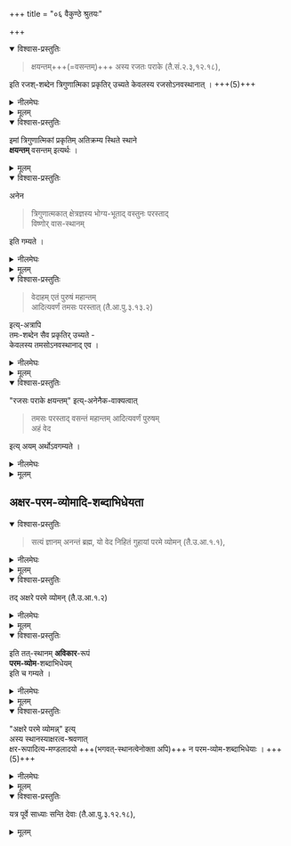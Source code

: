 +++
title = "०६ वैकुण्ठे श्रुतयः"

+++

<details open><summary>विश्वास-प्रस्तुतिः</summary>

> क्षयन्तम्+++(=वसन्तम्)+++ अस्य रजतः पराके (तै.सं.२.३,१२.१८),

इति रजश्-शब्देन त्रिगुणात्मिका प्रकृतिर् उच्यते केवलस्य रजसोऽनवस्थानात् । +++(5)+++
</details>

<details><summary>नीलमेघः</summary>

यह अर्थ "क्षयन्तमस्य रजसः पराके” इस मन्त्र से स्पष्ट हो जाता है ।  
मन्त्र का अर्थ यह है कि  

> सत्त्वरजस तमोमयी त्रिगुणात्मिका प्रकृति का अतिक्रमण करके  
> ऊपर विराजमान दिव्यस्थान में श्रीभगवान विराजमान रहते हैं । 

[[२९७]]  
इस मन्त्र में रजः शब्द से  
रजोगुणयुक्त प्रकृति का प्रतिपादन है  
क्योंकि प्रकृति को छोड़कर केवल रजोगुण रह नहीं सकता ।
</details>


<details><summary>मूलम्</summary>

क्षयन्तमस्य रजसः पराके (तै.सं.२.२.१२.१८) इति रजश्शब्देन त्रिगुणात्मिका प्रकृतिरुच्यते केवलस्य रजसोऽनवस्थानात् । 
</details>

<details open><summary>विश्वास-प्रस्तुतिः</summary>

इमां त्रिगुणात्मिकां प्रकृतिम् अतिक्रम्य स्थिते स्थाने  
**क्षयन्तम्** वसन्तम् इत्यर्थः । 
</details>



<details><summary>मूलम्</summary>

इमां त्रिगुणात्मिकां प्रकृतिमतिक्रम्य स्थिते स्थाने क्षयन्तम् वसन्तमित्यर्थः । 
</details>

<details open><summary>विश्वास-प्रस्तुतिः</summary>

अनेन  

> त्रिगुणात्मकात् क्षेत्रज्ञस्य भोग्य-भूताद् वस्तुनः परस्ताद्  
विष्णोर् वास-स्थानम्  

इति गम्यते । 
</details>

<details><summary>नीलमेघः</summary>

इस वचन से यह फलित होता है कि  
यह तीन गुण वाली प्रकृति जीवात्मा का भोग्य है ।  
इस प्रकृति मण्डल के आगे श्रीभगवान का निवास स्थान है ।

</details>

<details><summary>मूलम्</summary>

अनेन त्रिगुणात्मकात्क्षेत्रज्ञस्य भोग्यभूताद्वस्तुनः परस्ताद्विष्णोर्वासस्थानमिति गम्यते । 
</details>

<details open><summary>विश्वास-प्रस्तुतिः</summary>

> वेदाहम् एतं पुरुषं महान्तम्  
> आदित्यवर्णं तमसः परस्तात् (तै.आ.पु.३.१३.२) 

इत्य्-अत्रापि  
तमः-शब्देन सैव प्रकृतिर् उच्यते -  
केवलस्य तमसोऽनवस्थानाद् एव ।  
</details>

<details><summary>नीलमेघः</summary>

दूसरा मन्त्र भी इस अर्थ को बताता है वह यह है कि-  

> वेदाहमेतं पुरुषं महान्तमादित्यवर्णं तमसः परस्तात् ।  

अर्थात्–  
तम अर्थात् प्रकृति के ऊपर रहने वाले  
तथा सूर्य के समान वर्ण वाले  
इस महापुरुष को मैं जानता हूँ । 

इस मन्त्र में "तमः" शब्द से प्रकृति बतलाई जाती है  
क्योंकि प्रकृति को छोड़कर अकेला तमोगुण रह नहीं सकता है।
</details>


<details><summary>मूलम्</summary>

वेदाहमेतं पुरुषं महान्तमादित्यवर्णं तमसः परस्तात् (तै.आ.पु.३.१३.२) इत्यत्रापि तमःशब्देन सैव प्रकृतिरुच्यते - केवलस्य तमसोऽनवस्थानादेव ।  
</details>


<details open><summary>विश्वास-प्रस्तुतिः</summary>

"रजसः पराके क्षयन्तम्" इत्य्-अनेनैक-वाक्यत्वात्  

> तमसः परस्ताद् वसन्तं महान्तम् आदित्यवर्णं पुरुषम्  
अहं वेद

इत्य् अयम् अर्थोऽवगम्यते ।
</details>

<details><summary>नीलमेघः</summary>

"रजसः पराके क्षयन्तम्" इस वाक्य के साथ "प्रादित्यवर्णं तमसः परस्तात्" यह वाक्य मिलकर  
एक वाक्य बन जाता है।  
एक वाक्य होकर बतलाता है कि  
तमोमय प्रकृति के ऊपर निवास करने वाले  
आदित्यवर्ण महापुरुष को मैं जानता हूँ ।  
</details>

<details><summary>मूलम्</summary>

रजसः पराके क्षयन्तमित्यनेनैक-वाक्यत्वात्तमसः परस्ताद्वसन्तं महान्तमादित्यवर्णं पुरुषमहं वेदेत्ययमर्थोऽवगम्यते ।
</details>



## अक्षर-परम-व्योमादि-शब्दाभिधेयता

<details open><summary>विश्वास-प्रस्तुतिः</summary>

> सत्यं ज्ञानम् अनन्तं ब्रह्म, यो वेद निहितं गुहायां परमे व्योमन् (तै.उ.आ.१.१), 
</details>

<details><summary>नीलमेघः</summary>

परमपद परम व्योम शब्द से भी उपनिषदों में वर्णित हैं ।  
वे वचन यह हैं-  

> “सत्यं ज्ञानमनन्तं ब्रह्म यो वेद निहितं गुहायां परमे व्योमन्"  

> सत्य ज्ञान और अनन्त स्वरूप ब्रह्म  
> हृदय गुहा में विराजमान है,  
> इस तत्त्व को जो जानता है  
वह परमाकाश में पहुँचकर ब्रह्मानुभव करता है ।

</details>


<details><summary>मूलम्</summary>

सत्यं ज्ञानमनन्तं ब्रह्म, यो वेद निहितं गुहायां परमे व्योमन् (तै.उ.आ.१.१), 
</details>

<details open><summary>विश्वास-प्रस्तुतिः</summary>

तद् अक्षरे परमे व्योमन् (तै.उ.आ.१.२) 
</details>

<details><summary>नीलमेघः</summary>

> "तदक्षरे परमे व्योमन् "

> वह ब्रह्म अविनाशी निर्विकार परमाकाश में रहता है ।

</details>


<details><summary>मूलम्</summary>

तदक्षरे परमे व्योमन् (तै.उ.आ.१.२) 
</details>

<details open><summary>विश्वास-प्रस्तुतिः</summary>

इति तत्-स्थानम् **अविकार**-रूपं  
**परम-व्योम**-शब्दाभिधेयम्  
इति च गम्यते । 
</details>

<details><summary>नीलमेघः</summary>

इन दोनों वचनों से विदित होता है कि  
वह दिव्यस्थान निर्विकार होने से  
परमाकाश शब्द से अभिहित होता है ।  
</details>

<details><summary>मूलम्</summary>

इति तत्स्थानमविकाररूपं परमव्योमशब्दाभिधेयमिति च गम्यते । 
</details>

<details open><summary>विश्वास-प्रस्तुतिः</summary>

"अक्षरे परमे व्योमन्न्" इत्य्  
अस्य स्थानस्याक्षरत्व-श्रवणात्  
क्षर-रूपादित्य-मण्डलादयो +++(भगवत्-स्थानत्वेनोक्ता अपि)+++ न परम-व्योम-शब्दाभिधेयाः । +++(5)+++
</details>

<details><summary>नीलमेघः</summary>

"अक्षरे परमे व्योमन्"  
इस वचन में वह स्थान अक्षर अर्थात् अविनाशी कहा गया है।  
इससे सिद्ध होता है कि  
सूर्यमण्डल इत्यादि भगवत्-स्थान नश्वर होने से  
परमाकाश शब्द से नहीं कहे जा सकते । 
</details>


<details><summary>मूलम्</summary>

अक्षरे परमे व्योमन्नित्यस्य स्थानस्याक्षरत्वश्रवणात्क्षररूपादित्य-मण्डलादयो न परमव्योमशब्दाभिधेयाः । 
</details>


<details open><summary>विश्वास-प्रस्तुतिः</summary>

यत्र पूर्वे साध्याः सन्ति देवाः (तै.आ.पु.३.१२.१८), 
</details>

<details><summary>मूलम्</summary>

यत्र पूर्वे साध्याः सन्ति देवाः (तै.आ.पु.३.१२.१८), 
</details>
